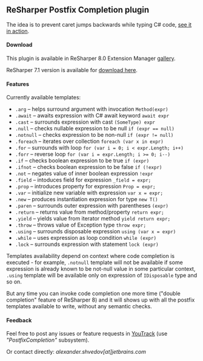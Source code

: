 ﻿ReSharper Postfix Completion plugin
-----------------------------------

The idea is to prevent caret jumps backwards while typing C# code, [see it in action](http://screencast.com/t/zqMDGTMDqhp).

#### Download

This plugin is available in ReSharper 8.0 Extension Manager [gallery](http://resharper-plugins.jetbrains.com/packages/ReSharper.Postfix/).

ReSharper 7.1 version is available for [download here](https://dl.dropboxusercontent.com/u/2209105/PostfixCompletion/bin.R7/PostfixCompletion.dll).

#### Features

Currently available templates:

* `.arg` – helps surround argument with invocation `Method(expr)`
* `.await` – awaits expression with C# await keyword `await expr`
* `.cast` – surrounds expression with cast `(SomeType) expr`
* `.null` – checks nullable expression to be null `if (expr == null)`
* `.notnull` – checks expression to be non-null `if (expr != null)`
* `.foreach` – iterates over collection `foreach (var x in expr)`
* `.for` – surrounds with loop `for (var i = 0; i < expr.Length; i++)`
* `.forr` – reverse loop `for (var i = expr.Length; i >= 0; i--)`
* `.if` – checks boolean expression to be true `if (expr)`
* `.ifnot` – checks boolean expression to be false `if (!expr)`
* `.not` – negates value of inner boolean expression `!expr`
* `.field` – intoduces field for expression `_field = expr;`
* `.prop` – introduces property for expression `Prop = expr;`
* `.var` – initialize new variable with expression `var x = expr;`
* `.new` – produces instantiation expression for type `new T()`
* `.paren` – surrounds outer expression with parentheses `(expr)`
* `.return` – returns value from method/property `return expr;`
* `.yield` – yields value from iterator method `yield return expr;`
* `.throw` – throws value of Exception type `throw expr;`
* `.using` – surrounds disposable expression `using (var x = expr)`
* `.while` – uses expression as loop condition `while (expr)`
* `.lock` – surrounds expression with statement `lock (expr)`

Templates availability depend on context where code completion is executed - for example, `.notnull` template
will not be available if some expression is already known to be not-null value in some particular context,
`.using` template will be available only on expression of `IDisposable` type and so on.

But any time you can invoke code completion one more time ("double completion" feature of ReSharper 8) and
it will shows up with all the postfix templates available to write, without any semantic checks.

#### Feedback

Feel free to post any issues or feature requests in [YouTrack](http://youtrack.jetbrains.com/issues/RSPL) (use *"PostfixCompletion"* subsystem).

Or contact directly: *alexander.shvedov[at]jetbrains.com*